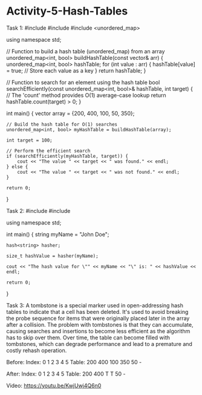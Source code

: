 # Activity-5-Hash-Tables

Task 1: 
#include <iostream>
#include <vector>
#include <unordered_map>

using namespace std;

// Function to build a hash table (unordered_map) from an array
    unordered_map<int, bool> buildHashTable(const vector<int>& arr) {
    unordered_map<int, bool> hashTable;
    for (int value : arr) {
        hashTable[value] = true; // Store each value as a key
    }
    return hashTable;
}

// Function to search for an element using the hash table
bool searchEfficiently(const unordered_map<int, bool>& hashTable, int target) {
    // The 'count' method provides O(1) average-case lookup
    return hashTable.count(target) > 0;
}

int main() {
    vector<int> array = {200, 400, 100, 50, 350};
    
    // Build the hash table for O(1) searches
    unordered_map<int, bool> myHashTable = buildHashTable(array);

    int target = 100;
    
    // Perform the efficient search
    if (searchEfficiently(myHashTable, target)) {
        cout << "The value " << target << " was found." << endl;
    } else {
        cout << "The value " << target << " was not found." << endl;
    }

    return 0;
}

Task 2: 
#include <iostream>
#include <string>

using namespace std;

int main() {
    string myName = "John Doe";
   
    hash<string> hasher;

    size_t hashValue = hasher(myName);

    cout << "The hash value for \"" << myName << "\" is: " << hashValue << endl;

    return 0;
}

Task 3: A tombstone is a special marker used in open-addressing hash tables to indicate that a cell has been deleted. It's used to avoid breaking the probe sequence 
for items that were originally placed later in the array after a collision. The problem with tombstones is that they can accumulate, causing searches and insertions 
to become less efficient as the algorithm has to skip over them. Over time, the table can become filled with tombstones, which can degrade performance and lead to a 
premature and costly rehash operation.

Before: 
Index:   0    1    2    3    4    5
Table:  200  400  100  350  50   -

After:
Index:   0    1    2    3    4    5
Table:  200  400   T    T   50   -

Video: https://youtu.be/KwjUwj4Q6n0


